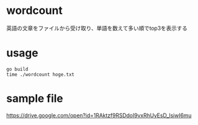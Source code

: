 # wordcount
英語の文章をファイルから受け取り、単語を数えて多い順でtop3を表示する

# usage
```shell script
go build
time ./wordcount hoge.txt
```

# sample file
https://drive.google.com/open?id=1RAktzf9RSDdoI9vxRhUyEsD_lsiwI6mu

